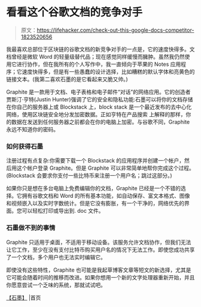 # 看看这个谷歌文档的竞争对手

> 原文：<https://lifehacker.com/check-out-this-google-docs-competitor-1823520656>

我最喜欢总部位于区块链的谷歌文档的新竞争对手的一点是，它的速度快得多。文档曾经是微软 Word 的轻量级替代品；现在感觉同样缓慢而臃肿。虽然我仍然使用它进行协作，但在我所有的个人写作中，我一直倾向于苹果的 Notes 应用程序；它速度快得多，但是有一些愚蠢的设计选择，比如糟糕的默认字体和亮黄色的链接文本。(我第二喜欢石墨的是它看起来又脆又帅。)



Graphite 是一款用于文档、电子表格和电子邮件“对话”的网络应用。它的创造者贾斯汀·亨特(Justin Hunter)强调了它的安全和隐私功能:石墨可以将你的文档存储在你自己的服务器上或 Blockstack 上，block stack 是一个最近发布的去中心化网络，使用区块链安全地分发加密数据。正如亨特在产品搜索 上解释的那样，你的数据在发送到任何服务器之前都会在你的电脑上加密。与谷歌不同，Graphite 永远不知道你的密码。

### 如何获得石墨

注册过程有点复杂:你需要下载一个 Blockstack 的应用程序并创建一个帐户，然后用这个帐户登录 Graphite。但是 Graphite 可以非常简单地帮你完成这个过程。(Blockstack 会要求你支付一些比特币来注册一个用户名；跳过这部分。)

如果你只是想在多台电脑上免费编辑你的文档，Graphite 已经是一个不错的选择。它拥有谷歌文档和 Word 的所有基本功能，如自动保存、富文本格式、图像和视频嵌入以及实时字数统计。但是它没有膨胀，有一个干净的，网络优先的界面。您可以轻松打印或导出到. doc 文件。

### 石墨做不到的事情

Graphite 只适用于桌面，不适用于移动设备。该服务允许文档协作，但我们无法让它工作，至少在没有支付比特币购买用户名的情况下无法工作。即使您成功共享了一个文档，多个用户也无法实时编辑它。

即使没有这些特性，Graphite 也可能是我起草博客文章等短文的新选择，尤其是它可能会随着时间的推移而改进。如果你想用一个新的文字处理器重新开始，并且你愿意尝试一个乏味的系统，那就试试吧。

[【石墨】](https://www.graphitedocs.com/) |首页